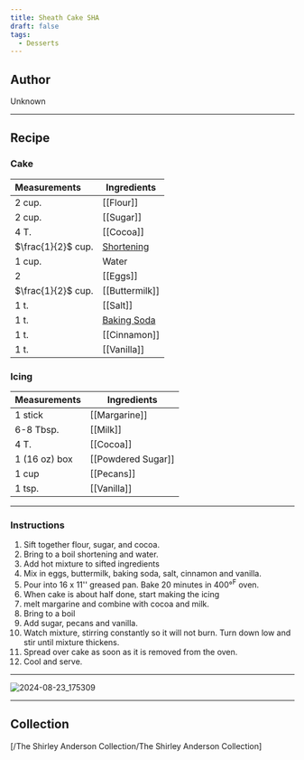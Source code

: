 ```yaml
---
title: Sheath Cake SHA
draft: false
tags:
  - Desserts
---
```

## Author
Unknown
___
## Recipe
### Cake

| Measurements       | Ingredients                  |
| :----------------- | ---------------------------- |
| 2 cup.             | [[Flour]]                    |
| 2 cup.             | [[Sugar]]                    |
| 4 T.               | [[Cocoa]]                    |
| $\frac{1}{2}$ cup. | [Shortening](Shortening.md)  |
| 1 cup.             | Water                        |
| 2                  | [[Eggs]]                     |
| $\frac{1}{2}$ cup. | [[Buttermilk]]               |
| 1 t.               | [[Salt]]                     |
| 1 t.               | [Baking Soda](Baking%20Soda) |
| 1 t.               | [[Cinnamon]]                 |
| 1 t.               | [[Vanilla]]                  |
### Icing
| Measurements  | Ingredients        |
| :------------ | ------------------ |
| 1 stick       | [[Margarine]]      |
| 6-8 Tbsp.     | [[Milk]]           |
| 4 T.          | [[Cocoa]]          |
| 1 (16 oz) box | [[Powdered Sugar]] |
| 1 cup         | [[Pecans]]         |
| 1 tsp.        | [[Vanilla]]        |
___
### Instructions
1. Sift together flour, sugar, and cocoa.
2. Bring to a boil shortening and water.
3. Add hot mixture to sifted ingredients
4. Mix in eggs, buttermilk, baking soda, salt, cinnamon and vanilla.
5. Pour into 16 x 11'' greased pan. Bake 20 minutes in 400°$^{\text{F}}$  oven.
6. When cake is about half done, start making the icing
7. melt margarine and combine with cocoa and milk.
8. Bring to a boil
9. Add sugar, pecans and vanilla.
10. Watch mixture, stirring constantly so it  will not burn. Turn down low and stir until mixture thickens. 
11. Spread over cake as soon as it is removed from the oven.
12. Cool and serve. 
___
![2024-08-23_175309](/The%20Shirley%20Anderson%20Collection/Desserts/Ccake/Assets/2024-08-23_175309.jpg)
___
## Collection
[/The Shirley Anderson Collection/The Shirley Anderson Collection]